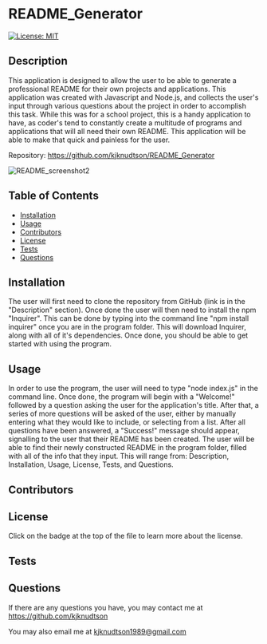 # README_Generator
  
  [![License: MIT](https://img.shields.io/badge/License-MIT-yellow.svg)](https://opensource.org/licenses/MIT)
  
  ## Description

  This application is designed to allow the user to be able to generate a professional README for their own projects and applications.  This application was created with Javascript and Node.js, and collects the user's input through various questions about the project in order to accomplish this task.  While this was for a school project, this is a handy application to have, as coder's tend to constantly create a multitude of programs and applications that will all need their own README.  This application will be able to make that quick and painless for the user.

  Repository: https://github.com/kjknudtson/README_Generator

  ![README_screenshot2](https://user-images.githubusercontent.com/64320048/87213019-6f5fba80-c2e7-11ea-9c4e-7370618abf7e.png)

  ## Table of Contents

  * [Installation](#installation)
  * [Usage](#usage)
  * [Contributors](#contributors)
  * [License](#license)
  * [Tests](#tests)
  * [Questions](#questions)

  ## Installation

  The user will first need to clone the repository from GitHub (link is in the "Description" section).  Once done the user will then need to install the npm "Inquirer".  This can be done by typing into the command line "npm install inquirer" once you are in the program folder.  This will download Inquirer, along with all of it's dependencies.  Once done, you should be able to get started with using the program.

  ## Usage

  In order to use the program, the user will need to type "node index.js" in the command line.  Once done, the program will begin with a "Welcome!" followed by a question asking the user for the application's title.  After that, a series of more questions will be asked of the user, either by manually entering what they would like to include, or selecting from a list.  After all questions have been answered, a "Success!" message should appear, signalling to the user that their README has been created.  The user will be able to find their newly constructed README in the program folder, filled with all of the info that they input.  This will range from: Description, Installation, Usage, License, Tests, and Questions.

  ## Contributors

  

  ## License

  Click on the badge at the top of the file to learn more about the license.

  ## Tests

  

  ## Questions

  If there are any questions you have, you may contact me at https://github.com/kjknudtson

  You may also email me at kjknudtson1989@gmail.com
